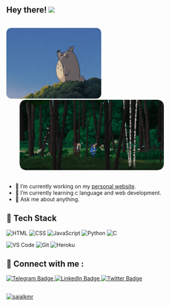 ## Hey there! <img src="https://media.giphy.com/media/hvRJCLFzcasrR4ia7z/giphy.gif" width="20px">


<br>

<div id="header" align="left">
  <img src="Gif/totoro.gif" width="250" />
  <img src="Gif/hiking-rounded.gif" width="380" hspace="35"/>
</div>

<br>

- 🔭 I’m currently working on my <a href="https://sajalkmr.github.io"> personal website</a>.
- 🌱 I’m currently learning c language and web development.
- 💬 Ask me about anything.




## 💼 Tech Stack

![HTML](https://img.shields.io/badge/HTML5-E34F26?style=for-the-badge&logo=html5&logoColor=white) ![CSS](https://img.shields.io/badge/-css3-1572B6?&style=for-the-badge&logo=css3&logoColor=white) ![JavaScript](https://img.shields.io/badge/-javascript-F7DF1E?&style=for-the-badge&logo=javascript&logoColor=black)
![Python](https://img.shields.io/badge/python-3776AB?style=for-the-badge&logo=python&logoColor=white) ![C](https://img.shields.io/badge/c-00599C?style=for-the-badge&logo=c&logoColor=white)

![VS Code](https://img.shields.io/badge/-VSCode-007ACC?&style=for-the-badge&logo=visual-studio-code&logoColor=white) ![Git](https://img.shields.io/badge/-Git-F05032?&style=for-the-badge&logo=git&logoColor=white) ![Heroku](https://img.shields.io/badge/Heroku-430098?style=for-the-badge&logo=heroku&logoColor=white)


## 💬 Connect with me : 
<!---
<a href="https://www.linkedin.com/in/shubhangi-m/">
  <img src="https://cdn.worldvectorlogo.com/logos/linkedin-icon-2.svg" title="Linkedin" alt="Linkedin Account" width="30"/>
</a>
<a href="https://twitter.com/mshubhangi12">
  <img src="https://cdn.worldvectorlogo.com/logos/twitter-6.svg" title="Twitter" alt="Twitter Account" width="40"/>
</a>
<a href="mailto:mshubhangi3110@gmail.com">
  <img src="https://cdn.worldvectorlogo.com/logos/gmail-icon-2.svg" title="Gmail" alt="Gmail Account" width="40"/>
</a>
--->  


 
<div id="badges">
  <a href="https://t.me/sajalkmr" target="_blank" rel="noopener noreferrer">
    <img src="https://img.shields.io/badge/-Telegram-red?color=blue&logo=telegram&logoColor=black" alt="Telegram Badge"/>
  </a>
  
  <a href="https://www.linkedin.com/in/sajalkmr/" target="_blank">
    <img src="https://img.shields.io/badge/LinkedIn-blue?style=flat-square&logo=linkedin&logoColor=white" alt="LinkedIn Badge"/>
  </a>
  
   <a href="https://twitter.com/sajalkmr18" target="_blank">
    <img src="https://img.shields.io/badge/Twitter-blue?style=flat-square&logo=twitter&logoColor=white" alt="Twitter Badge"/>
  </a>
  <br></br>
  <p align="left"> <a href="https://github.com/sajalkmr"><img src="https://komarev.com/ghpvc/?username=sajalkmr&label=Profile%20views&color=0e75b6&style=flat" alt="sajalkmr" /></a> </p>
  
  
<!---
  <a href="">
    <img src="https://img.shields.io/badge/Twitter-blue?style=flat-square&logo=twitter&logoColor=white" alt="Twitter Badge"/>
  </a>
--->  
  </div>
  
 
